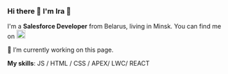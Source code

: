 ### Hi there 👋 I'm Ira :woman:

I'm a **Salesforce Developer** from Belarus, living in Minsk. You can find me on [<img src='https://cdn.jsdelivr.net/npm/simple-icons@3.0.1/icons/linkedin.svg' alt='linkedin' height='20'>](https://www.linkedin.com/in/https://www.linkedin.com/in/ira-levkovich//)  

🔭 I’m currently working on this page. 

**My skills**:  JS / HTML / CSS / APEX/ LWC/ REACT 

